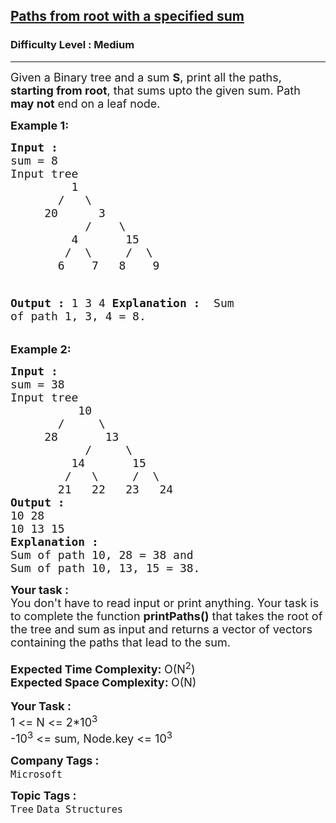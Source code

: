 <h2><a href="https://www.geeksforgeeks.org/problems/paths-from-root-with-a-specified-sum/1?utm_source=geeksforgeeks&utm_medium=article_practice_tab&utm_campaign=article_practice_tab">Paths from root with a specified sum</a></h2><h3>Difficulty Level : Medium</h3><hr><div class="problems_problem_content__Xm_eO"><p><span style="font-size: 18px;">Given a Binary tree and a sum&nbsp;<strong>S</strong>, print all the paths, <strong>starting from root</strong>, that sums upto the given sum. Path <strong>may not</strong> end on a leaf node.</span></p>
<p><strong><span style="font-size: 18px;">Example 1:</span></strong></p>
<pre><span style="font-size: 18px;"><strong>Input : </strong>
sum = 8
Input tree
         1
       /   \
     20      3
           /    \
         4       15   
        /  \     /  \
       6    7   8    9      

<strong>Output :</strong>
1 3 4
<strong>Explanation : </strong>
Sum of path 1, 3, 4 = 8.</span></pre>
<p><strong><span style="font-size: 18px;">Example 2:</span></strong></p>
<pre><span style="font-size: 18px;"><strong>Input : </strong>
sum = 38<br>Input tree
          10
       /     \
     28       13
           /     \
         14       15
        /   \     /  \
       21   22   23   24
<strong>Output :</strong>
10 28
10 13 15  
<strong>Explanation :</strong>
Sum of path 10, 28 = 38 and
Sum of path 10, 13, 15 = 38.</span></pre>
<div><strong><span style="font-size: 18px;">Your task :</span></strong></div>
<div><span style="font-size: 18px;">You don't have to read input or print anything. Your task is to complete the function <strong>printPaths()</strong> that takes the root of the tree and sum as input and returns a vector of vectors containing the paths that lead to the sum.</span></div>
<div>&nbsp;</div>
<div><strong><span style="font-size: 18px;">Expected Time Complexity: </span></strong><span style="font-size: 18px;">O(N<sup>2</sup>)</span></div>
<div><strong><span style="font-size: 18px;">Expected Space Complexity: </span></strong><span style="font-size: 18px;">O(N)</span></div>
<div>&nbsp;</div>
<div><strong><span style="font-size: 18px;">Your Task :</span></strong></div>
<div><span style="font-size: 18px;">1 &lt;= N &lt;= 2*10<sup>3</sup></span></div>
<div><span style="font-size: 18px;">-10<sup>3</sup>&nbsp;&lt;= sum, Node.key &lt;= 10<sup>3</sup></span></div></div><p><span style=font-size:18px><strong>Company Tags : </strong><br><code>Microsoft</code>&nbsp;<br><p><span style=font-size:18px><strong>Topic Tags : </strong><br><code>Tree</code>&nbsp;<code>Data Structures</code>&nbsp;